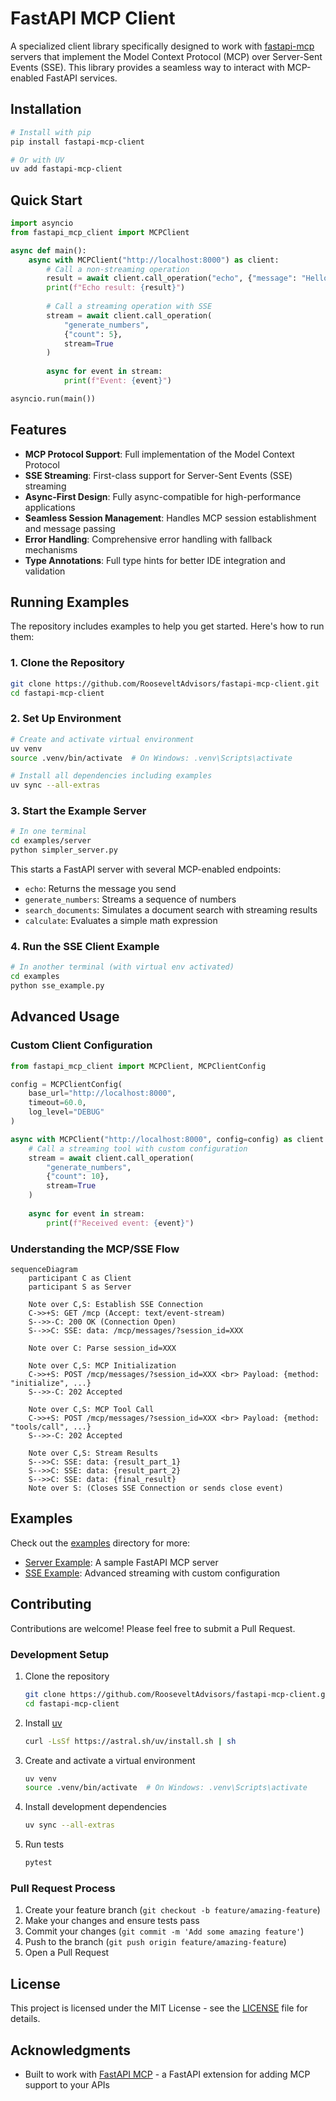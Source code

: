 # FastAPI MCP Client

A specialized client library specifically designed to work with [fastapi-mcp](https://github.com/tadata-org/fastapi_mcp) servers that implement the Model Context Protocol (MCP) over Server-Sent Events (SSE). This library provides a seamless way to interact with MCP-enabled FastAPI services.

## Installation

```bash
# Install with pip
pip install fastapi-mcp-client

# Or with UV
uv add fastapi-mcp-client
```

## Quick Start

```python
import asyncio
from fastapi_mcp_client import MCPClient

async def main():
    async with MCPClient("http://localhost:8000") as client:
        # Call a non-streaming operation
        result = await client.call_operation("echo", {"message": "Hello, MCP!"})
        print(f"Echo result: {result}")
        
        # Call a streaming operation with SSE
        stream = await client.call_operation(
            "generate_numbers", 
            {"count": 5},
            stream=True
        )
        
        async for event in stream:
            print(f"Event: {event}")

asyncio.run(main())
```

## Features

- **MCP Protocol Support**: Full implementation of the Model Context Protocol
- **SSE Streaming**: First-class support for Server-Sent Events (SSE) streaming
- **Async-First Design**: Fully async-compatible for high-performance applications
- **Seamless Session Management**: Handles MCP session establishment and message passing
- **Error Handling**: Comprehensive error handling with fallback mechanisms
- **Type Annotations**: Full type hints for better IDE integration and validation

## Running Examples

The repository includes examples to help you get started. Here's how to run them:

### 1. Clone the Repository

```bash
git clone https://github.com/RooseveltAdvisors/fastapi-mcp-client.git
cd fastapi-mcp-client
```

### 2. Set Up Environment

```bash
# Create and activate virtual environment
uv venv
source .venv/bin/activate  # On Windows: .venv\Scripts\activate

# Install all dependencies including examples
uv sync --all-extras
```

### 3. Start the Example Server

```bash
# In one terminal
cd examples/server
python simpler_server.py
```

This starts a FastAPI server with several MCP-enabled endpoints:
- `echo`: Returns the message you send
- `generate_numbers`: Streams a sequence of numbers
- `search_documents`: Simulates a document search with streaming results
- `calculate`: Evaluates a simple math expression

### 4. Run the SSE Client Example

```bash
# In another terminal (with virtual env activated)
cd examples
python sse_example.py
```

## Advanced Usage

### Custom Client Configuration

```python
from fastapi_mcp_client import MCPClient, MCPClientConfig

config = MCPClientConfig(
    base_url="http://localhost:8000",
    timeout=60.0,
    log_level="DEBUG"
)

async with MCPClient("http://localhost:8000", config=config) as client:
    # Call a streaming tool with custom configuration
    stream = await client.call_operation(
        "generate_numbers", 
        {"count": 10},
        stream=True
    )
    
    async for event in stream:
        print(f"Received event: {event}")
```

### Understanding the MCP/SSE Flow

```mermaid
sequenceDiagram
    participant C as Client
    participant S as Server

    Note over C,S: Establish SSE Connection
    C->>+S: GET /mcp (Accept: text/event-stream)
    S-->>-C: 200 OK (Connection Open)
    S-->>C: SSE: data: /mcp/messages/?session_id=XXX

    Note over C: Parse session_id=XXX

    Note over C,S: MCP Initialization
    C->>+S: POST /mcp/messages/?session_id=XXX <br> Payload: {method: "initialize", ...}
    S-->>-C: 202 Accepted

    Note over C,S: MCP Tool Call
    C->>+S: POST /mcp/messages/?session_id=XXX <br> Payload: {method: "tools/call", ...}
    S-->>-C: 202 Accepted

    Note over C,S: Stream Results
    S-->>C: SSE: data: {result_part_1}
    S-->>C: SSE: data: {result_part_2}
    S-->>C: SSE: data: {final_result}
    Note over S: (Closes SSE Connection or sends close event)
```

## Examples

Check out the [examples](examples/) directory for more:

- [Server Example](examples/server/simple_server.py): A sample FastAPI MCP server
- [SSE Example](examples/sse_example.py): Advanced streaming with custom configuration

## Contributing

Contributions are welcome! Please feel free to submit a Pull Request.

### Development Setup

1. Clone the repository
   ```bash
   git clone https://github.com/RooseveltAdvisors/fastapi-mcp-client.git
   cd fastapi-mcp-client
   ```

2. Install [uv](https://github.com/astral-sh/uv)
   ```bash
   curl -LsSf https://astral.sh/uv/install.sh | sh
   ```

3. Create and activate a virtual environment
   ```bash
   uv venv
   source .venv/bin/activate  # On Windows: .venv\Scripts\activate
   ```

4. Install development dependencies
   ```bash
   uv sync --all-extras
   ```

5. Run tests
   ```bash
   pytest
   ```

### Pull Request Process

1. Create your feature branch (`git checkout -b feature/amazing-feature`)
2. Make your changes and ensure tests pass
3. Commit your changes (`git commit -m 'Add some amazing feature'`)
4. Push to the branch (`git push origin feature/amazing-feature`)
5. Open a Pull Request

## License

This project is licensed under the MIT License - see the [LICENSE](LICENSE) file for details.

## Acknowledgments

- Built to work with [FastAPI MCP](https://github.com/tadata-org/fastapi_mcp) - a FastAPI extension for adding MCP support to your APIs
